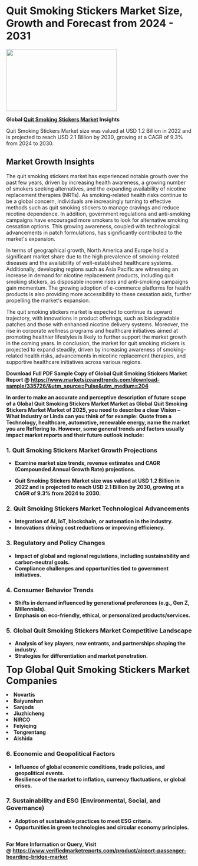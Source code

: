 <H1>Quit Smoking Stickers Market Size, Growth and Forecast from 2024 - 2031</H1><img class="aligncenter size-medium wp-image-584254" src="https://thirdeyenews.in/wp-content/uploads/2024/09/Global-Market-Research-300x168.jpeg" alt="" width="300" height="168" /><p><strong>Global&nbsp;<a href="https://www.marketsizeandtrends.com/download-sample/335726/&amp;utm_source=Pulse&amp;utm_medium=204">Quit Smoking Stickers Market</a> Insights</strong></p><p>Quit Smoking Stickers Market size was valued at USD 1.2 Billion in 2022 and is projected to reach USD 2.1 Billion by 2030, growing at a CAGR of 9.3% from 2024 to 2030.</p><p><h2>Market Growth Insights</h2> <p>The quit smoking stickers market has experienced notable growth over the past few years, driven by increasing health awareness, a growing number of smokers seeking alternatives, and the expanding availability of nicotine replacement therapies (NRTs). As smoking-related health risks continue to be a global concern, individuals are increasingly turning to effective methods such as quit smoking stickers to manage cravings and reduce nicotine dependence. In addition, government regulations and anti-smoking campaigns have encouraged more smokers to look for alternative smoking cessation options. This growing awareness, coupled with technological advancements in patch formulations, has significantly contributed to the market's expansion.</p> <p><strong></strong></p> <p>In terms of geographical growth, North America and Europe hold a significant market share due to the high prevalence of smoking-related diseases and the availability of well-established healthcare systems. Additionally, developing regions such as Asia Pacific are witnessing an increase in demand for nicotine replacement products, including quit smoking stickers, as disposable income rises and anti-smoking campaigns gain momentum. The growing adoption of e-commerce platforms for health products is also providing more accessibility to these cessation aids, further propelling the market's expansion.</p> <p>The quit smoking stickers market is expected to continue its upward trajectory, with innovations in product offerings, such as biodegradable patches and those with enhanced nicotine delivery systems. Moreover, the rise in corporate wellness programs and healthcare initiatives aimed at promoting healthier lifestyles is likely to further support the market growth in the coming years. In conclusion, the market for quit smoking stickers is projected to expand steadily, driven by increasing awareness of smoking-related health risks, advancements in nicotine replacement therapies, and supportive healthcare initiatives across various regions.</p> <p><strong></p><p><span class=""><strong>Download Full PDF Sample Copy of Global Quit Smoking Stickers Market Report</strong> @ <a href="https://www.marketsizeandtrends.com/download-sample/335726/&amp;utm_source=Pulse&amp;utm_medium=204" target="_blank">https://www.marketsizeandtrends.com/download-sample/335726/&amp;utm_source=Pulse&amp;utm_medium=204</a></span></p><p>In order to make an accurate and perceptive description of future scope of a Global&nbsp;Quit Smoking Stickers Market Market as Global&nbsp;Quit Smoking Stickers Market Market of 2025, you need to describe a clear Vision &ndash; What Industry or Linda can you think of for example: Quote from a Technology, healthcare, automotive, renewable energy, name the market you are Reffering to. However, some general trends and factors usually impact market reports and their future outlook include:</p><h3>1.&nbsp;<strong>Quit Smoking Stickers Market Growth Projections</strong></h3><ul><li>Examine market size trends, revenue estimates and CAGR (Compounded Annual Growth Rate) projections.</li><li><p>Quit Smoking Stickers Market size was valued at USD 1.2 Billion in 2022 and is projected to reach USD 2.1 Billion by 2030, growing at a CAGR of 9.3% from 2024 to 2030.</p></li></ul><h3>2.&nbsp;<strong>Quit Smoking Stickers Market Technological Advancements</strong></h3><ul><li>Integration of AI, IoT, blockchain, or automation in the industry.</li><li>Innovations driving cost reductions or improving efficiency.</li></ul><h3>3.&nbsp;<strong>Regulatory and Policy Changes</strong></h3><ul><li>Impact of global and regional regulations, including sustainability and carbon-neutral goals.</li><li>Compliance challenges and opportunities tied to government initiatives.</li></ul><h3>4.&nbsp;<strong>Consumer Behavior Trends</strong></h3><ul><li>Shifts in demand influenced by generational preferences (e.g., Gen Z, Millennials).</li><li>Emphasis on eco-friendly, ethical, or personalized products/services.</li></ul><h3>5.&nbsp;<strong>Global Quit Smoking Stickers Market Competitive Landscape</strong></h3><ul><li>Analysis of key players, new entrants, and partnerships shaping the industry.</li><li>Strategies for differentiation and market penetration.</li></ul><p data-pm-slice="1 1 []"><span style="color: inherit; font-family: inherit; font-size: 25px;">Top Global Quit Smoking Stickers Market Companies</span></p><div class="" data-test-id=""><p><li>Novartis</li><li> Baiyunshan</li><li> Sanjods</li><li> Jiuzhicheng</li><li> NIRCO</li><li> Feiyiqing</li><li> Tongrentang</li><li> Aishida</li></p></div><h3>6.&nbsp;<strong>Economic and Geopolitical Factors</strong></h3><ul><li>Influence of global economic conditions, trade policies, and geopolitical events.</li><li>Resilience of the market to inflation, currency fluctuations, or global crises.</li></ul><h3>7.&nbsp;<strong>Sustainability and ESG (Environmental, Social, and Governance)</strong></h3><ul><li>Adoption of sustainable practices to meet ESG criteria.</li><li>Opportunities in green technologies and circular economy principles.</li></ul><h2><strong style="font-size: 14px;">For More Information or Query, Visit @&nbsp;</strong><a style="background-color: #ffffff; font-size: 14px;" href="https://www.marketsizeandtrends.com/report/quit-smoking-stickers-market/" target="_blank">https://www.verifiedmarketreports.com/product/airport-passenger-boarding-bridge-market</a></h2>
